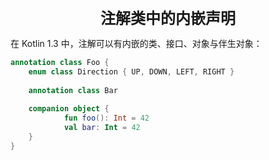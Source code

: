<center><font size="5"><b>注解类中的内嵌声明</b></font></center>

在 Kotlin 1.3 中，注解可以有内嵌的类、接口、对象与伴生对象：

```kotlin
annotation class Foo {
    enum class Direction { UP, DOWN, LEFT, RIGHT }
  
    annotation class Bar
  
    companion object {
    		fun foo(): Int = 42
    		val bar: Int = 42
    }
}
```

